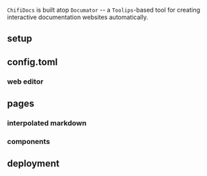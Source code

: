 `ChifiDocs` is built atop `Documator` -- a `Toolips`-based tool for creating interactive documentation websites automatically.

## setup

## config.toml

### web editor

## pages

### interpolated markdown

### components

## deployment